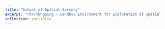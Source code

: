 ```yaml
---
title: "School of Spatial Sorcery"
excerpt: "<br/>Ongoing - Sandbox Environment for Exploration of Spatial User Interaction<br/><img src='../images/500x300.png'>"
collection: portfolio
---
```

